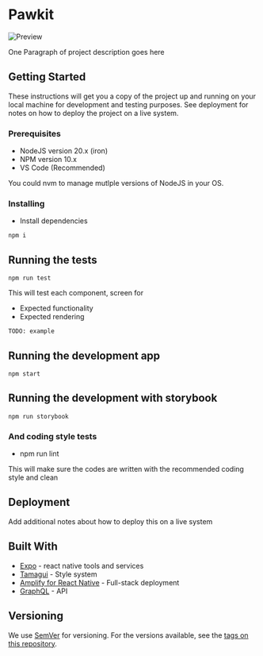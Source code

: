 # Pawkit 
![Preview](https://github.com/herrisusanto/pawkit/blob/develop/preview.gif)

One Paragraph of project description goes here

## Getting Started

These instructions will get you a copy of the project up and running on your local machine for development and testing purposes. See deployment for notes on how to deploy the project on a live system.

### Prerequisites

- NodeJS version 20.x (iron)
- NPM version 10.x
- VS Code (Recommended)

You could nvm to manage mutlple versions of NodeJS in your OS.

### Installing

- Install dependencies

```
npm i
```

## Running the tests

```
npm run test
```

This will test each component, screen for
- Expected functionality
- Expected rendering

```
TODO: example
```

## Running the development app

```
npm start
```

## Running the development with storybook

```
npm run storybook
```

### And coding style tests

- npm run lint

This will make sure the codes are written with the recommended coding style and clean

## Deployment

Add additional notes about how to deploy this on a live system

## Built With

* [Expo](https://docs.expo.dev/) - react native tools and services
* [Tamagui](https://tamagui.dev/docs/intro/introduction) - Style system
* [Amplify for React Native](https://docs.amplify.aws/react-native/) - Full-stack deployment
* [GraphQL](https://graphql.org/learn/) - API

## Versioning

We use [SemVer](http://semver.org/) for versioning. For the versions available, see the [tags on this repository](https://github.com/your/project/tags).
